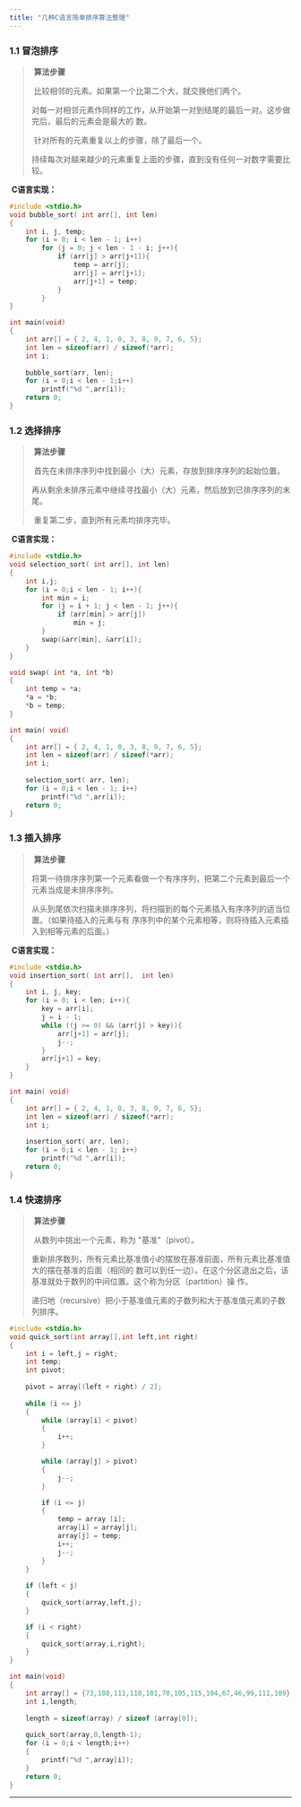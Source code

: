 ```yaml
---
title: "几种C语言简单排序算法整理"
---
```


### 1.1 冒泡排序

> ​	**算法步骤**
>
> ​	比较相邻的元素。如果第一个比第二个大，就交换他们两个。
>
> ​	对每一对相邻元素作同样的工作，从开始第一对到结尾的最后一对。这步做完后，最后的元素会是最大的	数。
>
> ​	针对所有的元素重复以上的步骤，除了最后一个。
>
> ​	持续每次对越来越少的元素重复上面的步骤，直到没有任何一对数字需要比较。



​	**C语言实现：**

```C
#include <stdio.h>
void bubble_sort( int arr[], int len)
{
    int i, j, temp;
    for (i = 0; i < len - 1; i++)
        for (j = 0; j < len - 1 - i; j++){
            if (arr[j] > arr[j+1]){
                temp = arr[j];
                arr[j] = arr[j+1];
                arr[j+1] = temp;
            }
        }
}

int main(void)
{
    int arr[] = { 2, 4, 1, 0, 3, 8, 9, 7, 6, 5};
    int len = sizeof(arr) / sizeof(*arr);
    int i;
    
    bubble_sort(arr, len);
    for (i = 0;i < len - 1;i++)
        printf("%d ",arr[i]);
	return 0;
}
```





### 1.2 选择排序

> ​	**算法步骤**
>
> ​	首先在未排序序列中找到最小（大）元素，存放到排序序列的起始位置。
>
> ​	再从剩余未排序元素中继续寻找最小（大）元素，然后放到已排序序列的末尾。
>
> ​	重复第二步，直到所有元素均排序完毕。



​	**C语言实现：**

```C
#include <stdio.h>
void selection_sort( int arr[], int len)
{
    int i,j;
    for (i = 0;i < len - 1; i++){
        int min = i;
        for (j = i + 1; j < len - 1; j++){
            if (arr[min] > arr[j])
				min = j;
		}
        swap(&arr[min], &arr[i]);
    }
}

void swap( int *a, int *b)
{
    int temp = *a;
    *a = *b;
    *b = temp;
}

int main( void)
{
    int arr[] = { 2, 4, 1, 0, 3, 8, 9, 7, 6, 5};
    int len = sizeof(arr) / sizeof(*arr);
    int i;
    
    selection_sort( arr, len);
    for (i = 0;i < len - 1; i++)
        printf("%d ",arr[i]);
	return 0;
}
```





### 1.3 插入排序

> ​	**算法步骤**
>
> ​	将第一待排序序列第一个元素看做一个有序序列，把第二个元素到最后一个元素当成是未排序序列。
>
> ​	从头到尾依次扫描未排序序列，将扫描到的每个元素插入有序序列的适当位置。（如果待插入的元素与有	序序列中的某个元素相等，则将待插入元素插入到相等元素的后面。）



​	**C语言实现：**

```C
#include <stdio.h>
void insertion_sort( int arr[],  int len)
{
    int i, j, key;
    for (i = 0; i < len; i++){
        key = arr[i];
        j = i - 1;
        while ((j >= 0) && (arr[j] > key)){
			arr[j+1] = arr[j];
            j--;
        }
        arr[j+1] = key;
    }
}

int main( void)
{
    int arr[] = { 2, 4, 1, 0, 3, 8, 9, 7, 6, 5};
    int len = sizeof(arr) / sizeof(*arr);
    int i;
    
    insertion_sort( arr, len);
    for (i = 0;i < len - 1; i++)
        printf("%d ",arr[i]);
	return 0;
}
```





### 1.4 快速排序

> ​	**算法步骤**
>
> ​	从数列中挑出一个元素，称为 "基准"（pivot）。
>
> ​	重新排序数列，所有元素比基准值小的摆放在基准前面，所有元素比基准值大的摆在基准的后面（相同的	数可以到任一边）。在这个分区退出之后，该基准就处于数列的中间位置。这个称为分区（partition）操	作。
>
> ​	递归地（recursive）把小于基准值元素的子数列和大于基准值元素的子数列排序。



```C
#include <stdio.h>
void quick_sort(int array[],int left,int right)
{
	int i = left,j = right;
	int temp;
	int pivot;
	
	pivot = array[(left + right) / 2];
	
	while (i <= j)
	{
		while (array[i] < pivot)
		{
			i++;
		}

		while (array[j] > pivot)
		{
			j--;
		}

		if (i <= j)
		{
			temp = array [i];
			array[i] = array[j];
			array[j] = temp;
			i++;
			j--;
		}
	}
 
	if (left < j)
	{
		quick_sort(array,left,j);
	}

	if (i < right)
	{
		quick_sort(array,i,right);
	}
}

int main(void)
{
	int array[] = {73,108,111,118,101,70,105,115,104,67,46,99,111,109};
	int i,length;
	
	length = sizeof(array) / sizeof (array[0]);
	
	quick_sort(array,0,length-1);
	for (i = 0;i < length;i++)
	{
		printf("%d ",array[i]);
	}
	return 0;
}
```



------

